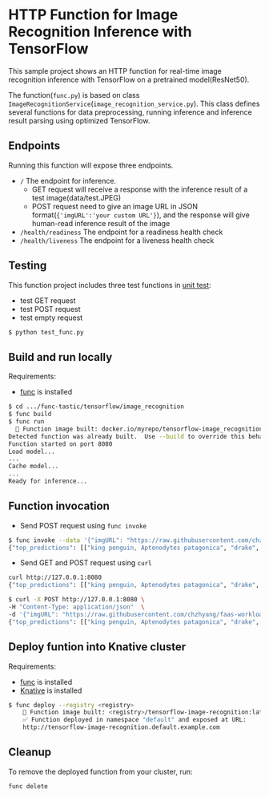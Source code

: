 # HTTP Function for Image Recognition Inference with TensorFlow

This sample project shows an HTTP function for real-time image recognition inference 
with TensorFlow on a pretrained model(ResNet50).

The function(`func.py`) is based on class `ImageRecognitionService`(`image_recognition_service.py`). This class defines several functions for data preprocessing, running inference and inference result parsing using optimized TensorFlow.

## Endpoints

Running this function will expose three endpoints.

  - `/` The endpoint for inference.
    - GET request will receive a response with the inference result of a test image(data/test.JPEG)
    - POST request need to give an image URL in JSON format(`{'imgURL':'your custom URL'}`), and the response will give human-read inference result of the image
  - `/health/readiness` The endpoint for a readiness health check
  - `/health/liveness` The endpoint for a liveness health check

## Testing

This function project includes three test functions in [unit test](./test_func.py):
- test GET request
- test POST request
- test empty request

```bash
$ python test_func.py
```
## Build and run locally

Requirements:
- [func](https://github.com/knative/func) is installed

```bash
$ cd .../func-tastic/tensorflow/image_recognition
$ func build
$ func run
  🙌 Function image built: docker.io/myrepo/tensorflow-image_recognition:latest
Detected function was already built.  Use --build to override this behavior.
Function started on port 8080
Load model...
...
Cache model...
...
Ready for inference... 
```

## Function invocation

- Send POST request using `func invoke`

```bash
$ func invoke --data '{"imgURL": "https://raw.githubusercontent.com/chzhyang/faas-workloads/main/tensorflow/image_recognition/tensorflow_image_classification/data/ILSVRC2012_test_00000181.JPEG"}'
{"top_predictions": [["king penguin, Aptenodytes patagonica", "drake", "albatross, mollymawk", "toucan", "guenon, guenon monkey"]]}
```

- Send GET and POST request using `curl`

```bash
curl http://127.0.0.1:8080
{"top_predictions": [["king penguin, Aptenodytes patagonica", "drake", "albatross, mollymawk", "toucan", "guenon, guenon monkey"]]}

$ curl -X POST http://127.0.0.1:8080 \
-H "Content-Type: application/json"  \
-d '{"imgURL": "https://raw.githubusercontent.com/chzhyang/faas-workloads/main/tensorflow/image_recognition/tensorflow_image_classification/data/ILSVRC2012_test_00000181.JPEG"}'
{"top_predictions": [["king penguin, Aptenodytes patagonica", "drake", "albatross, mollymawk", "toucan", "guenon, guenon monkey"]]}
```


## Deploy funtion into Knative cluster

Requirements:
- [func](https://github.com/knative/func) is installed
- [Knative](https://knative.dev/docs/) is installed

```bash
$ func deploy --registry <registry>
    🙌 Function image built: <registry>/tensorflow-image-recognition:latest
    ✅ Function deployed in namespace "default" and exposed at URL:
    http://tensorflow-image-recognition.default.example.com
```

## Cleanup

To remove the deployed function from your cluster, run:

```bash
func delete
```
